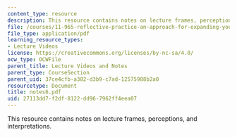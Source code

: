 ```yaml
---
content_type: resource
description: This resource contains notes on lecture frames, perceptions, and interpretations.
file: /courses/11-965-reflective-practice-an-approach-for-expanding-your-learning-frontiers-january-iap-2007/27113dd7f2df8122dd967962ff4eea07_notes6.pdf
file_type: application/pdf
learning_resource_types:
- Lecture Videos
license: https://creativecommons.org/licenses/by-nc-sa/4.0/
ocw_type: OCWFile
parent_title: Lecture Videos and Notes
parent_type: CourseSection
parent_uid: 37ce4cfb-a382-d3b9-c7ad-12575988b2a0
resourcetype: Document
title: notes6.pdf
uid: 27113dd7-f2df-8122-dd96-7962ff4eea07
---
```

This resource contains notes on lecture frames, perceptions, and interpretations.